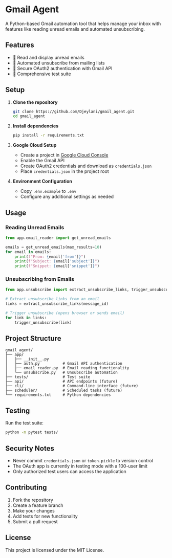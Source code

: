 # Gmail Agent

A Python-based Gmail automation tool that helps manage your inbox with features like reading unread emails and automated unsubscribing.

## Features

- 📧 Read and display unread emails
- 🚫 Automated unsubscribe from mailing lists
- 🔐 Secure OAuth2 authentication with Gmail API
- 🧪 Comprehensive test suite

## Setup

1. **Clone the repository**
   ```bash
   git clone https://github.com/Djeylani/gmail_agent.git
   cd gmail_agent
   ```

2. **Install dependencies**
   ```bash
   pip install -r requirements.txt
   ```

3. **Google Cloud Setup**
   - Create a project in [Google Cloud Console](https://console.cloud.google.com/)
   - Enable the Gmail API
   - Create OAuth2 credentials and download as `credentials.json`
   - Place `credentials.json` in the project root

4. **Environment Configuration**
   - Copy `.env.example` to `.env`
   - Configure any additional settings as needed

## Usage

### Reading Unread Emails
```python
from app.email_reader import get_unread_emails

emails = get_unread_emails(max_results=10)
for email in emails:
    print(f"From: {email['from']}")
    print(f"Subject: {email['subject']}")
    print(f"Snippet: {email['snippet']}")
```

### Unsubscribing from Emails
```python
from app.unsubscribe import extract_unsubscribe_links, trigger_unsubscribe

# Extract unsubscribe links from an email
links = extract_unsubscribe_links(message_id)

# Trigger unsubscribe (opens browser or sends email)
for link in links:
    trigger_unsubscribe(link)
```

## Project Structure

```
gmail_agent/
├── app/
│   ├── __init__.py
│   ├── auth.py          # Gmail API authentication
│   ├── email_reader.py  # Email reading functionality
│   └── unsubscribe.py   # Unsubscribe automation
├── tests/               # Test suite
├── api/                 # API endpoints (future)
├── cli/                 # Command-line interface (future)
├── scheduler/           # Scheduled tasks (future)
└── requirements.txt     # Python dependencies
```

## Testing

Run the test suite:
```bash
python -m pytest tests/
```

## Security Notes

- Never commit `credentials.json` or `token.pickle` to version control
- The OAuth app is currently in testing mode with a 100-user limit
- Only authorized test users can access the application

## Contributing

1. Fork the repository
2. Create a feature branch
3. Make your changes
4. Add tests for new functionality
5. Submit a pull request

## License

This project is licensed under the MIT License.